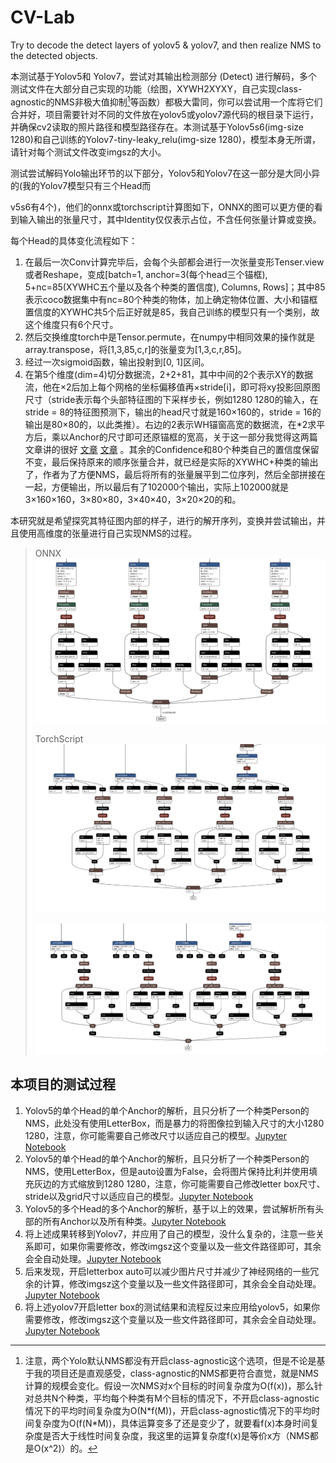 # CV-Lab
Try to decode the detect layers of yolov5 &amp; yolov7, and then realize NMS to the detected objects.

本测试基于Yolov5和 Yolov7，尝试对其输出检测部分 (Detect) 进行解码，多个测试文件在大部分自己实现的功能（绘图，XYWH2XYXY，自己实现class-agnostic的NMS非极大值抑制[^1]等函数）都极大雷同，你可以尝试用一个库将它们合并好，项目需要针对不同的文件放在yolov5或yolov7源代码的根目录下运行，并确保cv2读取的照片路径和模型路径存在。本测试基于Yolov5s6(img-size 1280)和自己训练的Yolov7-tiny-leaky_relu(img-size 1280)，模型本身无所谓，请针对每个测试文件改变imgsz的大小。

[^1]: 注意，两个Yolo默认NMS都没有开启class-agnostic这个选项，但是不论是基于我的项目还是直观感受，class-agnostic的NMS都更符合直觉，就是NMS计算的规模会变化。假设一次NMS对x个目标的时间复杂度为O(f(x))，那么针对总共N个种类，平均每个种类有M个目标的情况下，不开启class-agnostic情况下的平均时间复杂度为O(N\*f(M))，开启class-agnostic情况下的平均时间复杂度为O(f(N\*M))，具体运算变多了还是变少了，就要看f(x)本身时间复杂度是否大于线性时间复杂度，我这里的运算复杂度f(x)是等价x方（NMS都是O(x^2)）的。



测试尝试解码Yolo输出环节的以下部分，Yolov5和Yolov7在这一部分是大同小异的(我的Yolov7模型只有三个Head而

v5s6有4个)，他们的onnx或torchscript计算图如下，ONNX的图可以更方便的看到输入输出的张量尺寸，其中Identity仅仅表示占位，不含任何张量计算或变换。

每个Head的具体变化流程如下：

1. 在最后一次Conv计算完毕后，会每个头部都会进行一次张量变形Tenser.view或者Reshape，变成[batch=1, anchor=3(每个head三个锚框), 5+nc=85(XYWHC五个量以及各个种类的置信度), Columns, Rows]；其中85表示coco数据集中有nc=80个种类的物体，加上确定物体位置、大小和锚框置信度的XYWHC共5个后正好就是85，我自己训练的模型只有一个类别，故这个维度只有6个尺寸。
2. 然后交换维度torch中是Tensor.permute，在numpy中相同效果的操作就是array.transpose，将[1,3,85,c,r]的张量变为[1,3,c,r,85]。
3. 经过一次sigmoid函数，输出投射到[0, 1]区间。
4. 在第5个维度(dim=4)切分数据流，2+2+81，其中中间的2个表示XY的数据流，他在×2后加上每个网格的坐标偏移值再×stride[i]，即可将xy投影回原图尺寸（stride表示每个头部特征图的下采样步长，例如1280 1280的输入，在stride = 8的特征图预测下，输出的head尺寸就是160×160的，stride = 16的输出是80×80的，以此类推）。右边的2表示WH锚窗高宽的数据流，在*2求平方后，乘以Anchor的尺寸即可还原锚框的宽高，关于这一部分我觉得这两篇文章讲的很好 [文章](http://www.caotama.com/1823086.html) [文章](https://zhuanlan.zhihu.com/p/112574936) 。其余的Confidence和80个种类自己的置信度保留不变，最后保持原来的顺序张量合并，就已经是实际的XYWHC+种类的输出了，作者为了方便NMS，最后将所有的张量展平到二位序列，然后全部拼接在一起，方便输出，所以最后有了102000个输出，实际上102000就是3×160×160，3×80×80，3×40×40，3×20×20的和。



本研究就是希望探究其特征图内部的样子，进行的解开序列，变换并尝试输出，并且使用高维度的张量进行自己实现NMS的过程。

> ONNX![](./imgs/models/yolov5s6o.png)
>
> TorchScript![yolov5s6a](./imgs/models/yolov5s6a.png)
>
> ![yolov5s6](./imgs/models/yolov5s6.png)



## 本项目的测试过程

1. Yolov5的单个Head的单个Anchor的解析，且只分析了一个种类Person的NMS，此处没有使用LetterBox，而是暴力的将图像拉到输入尺寸的大小1280 1280，注意，你可能需要自己修改尺寸以适应自己的模型。[Jupyter Notebook](./yolov5_single_head_cls_without_letterbox.ipynb)
2. Yolov5的单个Head的单个Anchor的解析，且只分析了一个种类Person的NMS，使用LetterBox，但是auto设置为False，会将图片保持比利并使用填充灰边的方式缩放到1280 1280，注意，你可能需要自己修改letter box尺寸、stride以及grid尺寸以适应自己的模型。[Jupyter Notebook](./yolov5_single_head_cls_letterbox_without_auto.ipynb)
3. Yolov5的多个Head的多个Anchor的解析，基于以上的效果，尝试解析所有头部的所有Anchor以及所有种类。[Jupyter Notebook](./yolov5_multi_head_cls_letterbox_without_auto.ipynb)
4. 将上述成果转移到Yolov7，并应用了自己的模型，没什么复杂的，注意一些关系即可，如果你需要修改，修改imgsz这个变量以及一些文件路径即可，其余会全自动处理。[Jupyter Notebook](./yolov7_multi_head_cls_letterbox_without_auto.ipynb)
5. 后来发现，开启letterbox auto可以减少图片尺寸并减少了神经网络的一些冗余的计算，修改imgsz这个变量以及一些文件路径即可，其余会全自动处理。[Jupyter Notebook](./yolov7_multi_head_cls_letterbox_with_auto.ipynb)
6. 将上述yolov7开启letter box的测试结果和流程反过来应用给yolov5，如果你需要修改，修改imgsz这个变量以及一些文件路径即可，其余会全自动处理。[Jupyter Notebook](./yolov5_multi_head_cls_letterbox_with_auto.ipynb)



